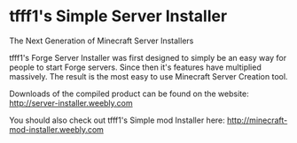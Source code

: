 # tfff1's Simple Server Installer
The Next Generation of Minecraft Server Installers

tfff1's Forge Server Installer was first designed to simply be an easy way for people to start Forge servers.
Since then it's features have multiplied massively. The result is the most easy to use Minecraft Server Creation tool.

Downloads of the compiled product can be found on the website:
http://server-installer.weebly.com

You should also check out tfff1's Simple mod Installer here:
http://minecraft-mod-installer.weebly.com
